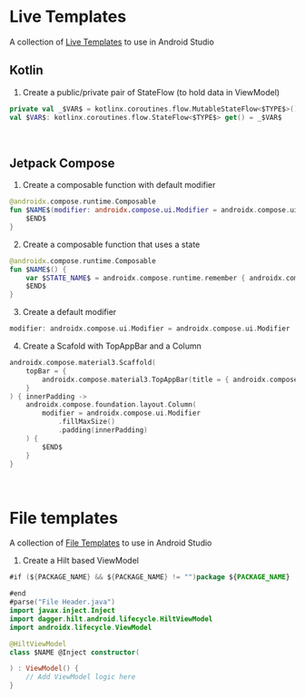 # Live Templates
A collection of [Live Templates](https://www.jetbrains.com/help/idea/using-live-templates.html) to use in Android Studio

## Kotlin
1. Create a public/private pair of StateFlow (to hold data in ViewModel)
```kotlin
private val _$VAR$ = kotlinx.coroutines.flow.MutableStateFlow<$TYPE$>()
val $VAR$: kotlinx.coroutines.flow.StateFlow<$TYPE$> get() = _$VAR$
```

<br>

## Jetpack Compose
1. Create a composable function with default modifier
```kotlin
@androidx.compose.runtime.Composable
fun $NAME$(modifier: androidx.compose.ui.Modifier = androidx.compose.ui.Modifier) {
    $END$
}
```

2. Create a composable function that uses a state
```kotlin
@androidx.compose.runtime.Composable
fun $NAME$() {
    var $STATE_NAME$ = androidx.compose.runtime.remember { androidx.compose.runtime.mutableStateOf($INITIAL_VALUE$) }
    $END$
}
```

3. Create a default modifier
```kotlin
modifier: androidx.compose.ui.Modifier = androidx.compose.ui.Modifier
```

4. Create a Scafold with TopAppBar and a Column
```kotlin
androidx.compose.material3.Scaffold(
    topBar = {
        androidx.compose.material3.TopAppBar(title = { androidx.compose.material3.Text(text = "$TITLE$") })
    }
) { innerPadding ->
    androidx.compose.foundation.layout.Column(
        modifier = androidx.compose.ui.Modifier
            .fillMaxSize()
            .padding(innerPadding)
    ) {
        $END$
    }
}
```

<br>

# File templates
A collection of [File Templates](https://www.jetbrains.com/help/idea/using-file-and-code-templates.html) to use in Android Studio

1. Create a Hilt based ViewModel
```kotlin
#if (${PACKAGE_NAME} && ${PACKAGE_NAME} != "")package ${PACKAGE_NAME}

#end
#parse("File Header.java")
import javax.inject.Inject
import dagger.hilt.android.lifecycle.HiltViewModel
import androidx.lifecycle.ViewModel

@HiltViewModel
class $NAME @Inject constructor(

) : ViewModel() {
    // Add ViewModel logic here
}
```
